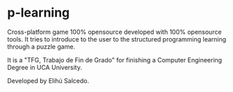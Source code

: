 p-learning
==========

Cross-platform game 100% opensource developed with 100% opensource tools. It tries to introduce to the user to the structured programming learning  through a puzzle game.

It is a "TFG, Trabajo de Fin de Grado" for finishing a Computer Engineering Degree in UCA University. 

Developed by Elihú Salcedo.

